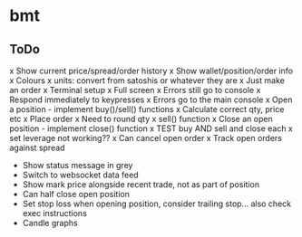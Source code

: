 # bmt

## ToDo
x Show current price/spread/order history
x Show wallet/position/order info
x Colours
x units: convert from satoshis or whatever they are
x Just make an order
x Terminal setup
 x Full screen
 x Errors still go to console
 x Respond immediately to keypresses
x Errors go to the main console
x Open a position - implement buy()/sell() functions
 x Calculate correct qty, price etc
 x Place order
  x Need to round qty
x sell() function
x Close an open position - implement close() function
x TEST buy AND sell and close each
x set leverage not working??
x Can cancel open order
x Track open orders against spread
* Show status message in grey
* Switch to websocket data feed
* Show mark price alongside recent trade, not as part of position
* Can half close open position
* Set stop loss when opening position, consider trailing stop... also check exec instructions
* Candle graphs
